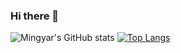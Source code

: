 ### Hi there 👋
![Mingyar's GitHub stats](https://github-readme-stats.vercel.app/api?username=mingyar&theme=calm&show_icons=true)
[![Top Langs](https://github-readme-stats.vercel.app/api/top-langs/?username=mingyar&theme=calm&show_icons=true)](https://github.com/mingyar/github-readme-stats)
<!--
**mingyar/mingyar** is a ✨ _special_ ✨ repository because its `README.md` (this file) appears on your GitHub profile.

Here are some ideas to get you started:

- 🔭 I’m currently working on ...
- 🌱 I’m currently learning ...
- 👯 I’m looking to collaborate on ...
- 🤔 I’m looking for help with ...
- 💬 Ask me about ...
- 📫 How to reach me: ...
- 😄 Pronouns: ...
- ⚡ Fun fact: ...
-->

